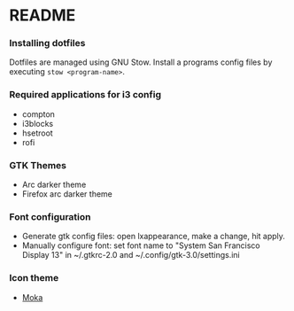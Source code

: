 # README #

### Installing dotfiles
Dotfiles are managed using GNU Stow. Install a programs config files by executing `stow <program-name>`.

### Required applications for i3 config ###

* compton
* i3blocks
* hsetroot
* rofi

### GTK Themes ###

* Arc darker theme
* Firefox arc darker theme

### Font configuration ###

* Generate gtk config files: open lxappearance, make a change, hit apply.
* Manually configure font: set font name to "System San Francisco Display 13" in ~/.gtkrc-2.0 and ~/.config/gtk-3.0/settings.ini

### Icon theme ###

* [Moka](http://samuelhewitt.com/moka/download/moka-icon-theme)

